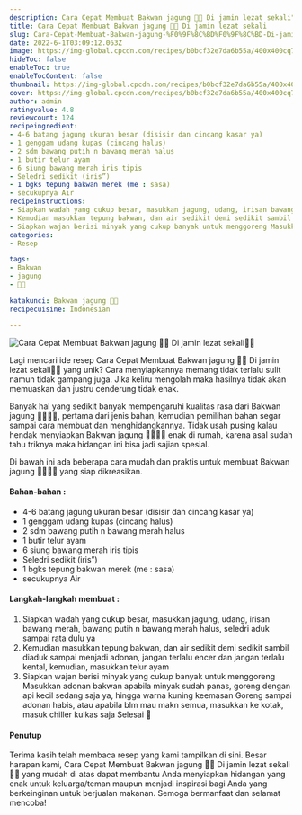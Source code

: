 ```yaml
---
description: Cara Cepat Membuat Bakwan jagung 🌽🌽 Di jamin lezat sekali"
title: Cara Cepat Membuat Bakwan jagung 🌽🌽 Di jamin lezat sekali
slug: Cara-Cepat-Membuat-Bakwan-jagung-%F0%9F%8C%BD%F0%9F%8C%BD-Di-jamin-lezat-sekali
date: 2022-6-1T03:09:12.063Z
image: https://img-global.cpcdn.com/recipes/b0bcf32e7da6b55a/400x400cq70/photo.jpg
hideToc: false
enableToc: true
enableTocContent: false
thumbnail: https://img-global.cpcdn.com/recipes/b0bcf32e7da6b55a/400x400cq70/photo.jpg
cover: https://img-global.cpcdn.com/recipes/b0bcf32e7da6b55a/400x400cq70/photo.jpg
author: admin
ratingvalue: 4.8
reviewcount: 124
recipeingredient:
- 4-6 batang jagung ukuran besar (disisir dan cincang kasar ya)
- 1 genggam udang kupas (cincang halus)
- 2 sdm bawang putih n bawang merah halus
- 1 butir telur ayam
- 6 siung bawang merah iris tipis
- Seledri sedikit (iris”)
- 1 bgks tepung bakwan merek (me : sasa)
- secukupnya Air
recipeinstructions:
- Siapkan wadah yang cukup besar, masukkan jagung, udang, irisan bawang merah, bawang putih n bawang merah halus, seledri aduk sampai rata dulu ya
- Kemudian masukkan tepung bakwan, dan air sedikit demi sedikit sambil diaduk sampai menjadi adonan, jangan terlalu encer dan jangan terlalu kental, kemudian, masukkan telur ayam
- Siapkan wajan berisi minyak yang cukup banyak untuk menggoreng Masukkan adonan bakwan apabila minyak sudah panas, goreng dengan api kecil sedang saja ya, hingga warna kuning keemasan Goreng sampai adonan habis, atau apabila blm mau makn semua, masukkan ke kotak, masuk chiller kulkas saja Selesai 🥰
categories:
- Resep

tags:
- Bakwan
- jagung
- 🌽🌽

katakunci: Bakwan jagung 🌽🌽
recipecuisine: Indonesian

---
```


![Cara Cepat Membuat Bakwan jagung 🌽🌽 Di jamin lezat sekali👩‍🍳](https://img-global.cpcdn.com/recipes/b0bcf32e7da6b55a/400x400cq70/photo.jpg)

Lagi mencari ide resep Cara Cepat Membuat Bakwan jagung 🌽🌽 Di jamin lezat sekali👩‍🍳 yang unik? Cara menyiapkannya memang tidak terlalu sulit namun tidak gampang juga. Jika keliru mengolah maka hasilnya tidak akan memuaskan dan justru cenderung tidak enak.

Banyak hal yang sedikit banyak mempengaruhi kualitas rasa dari Bakwan jagung 🌽🌽👩‍🍳, pertama dari jenis bahan, kemudian pemilihan bahan segar sampai cara membuat dan menghidangkannya. Tidak usah pusing kalau hendak menyiapkan Bakwan jagung 🌽🌽👩‍🍳 enak di rumah, karena asal sudah tahu triknya maka hidangan ini bisa jadi sajian spesial.

Di bawah ini ada beberapa cara mudah dan praktis untuk membuat Bakwan jagung 🌽🌽👩‍🍳 yang siap dikreasikan.

<!--inarticleads1-->

#### Bahan-bahan :

- 4-6 batang jagung ukuran besar (disisir dan cincang kasar ya)
- 1 genggam udang kupas (cincang halus)
- 2 sdm bawang putih n bawang merah halus
- 1 butir telur ayam
- 6 siung bawang merah iris tipis
- Seledri sedikit (iris”)
- 1 bgks tepung bakwan merek (me : sasa)
- secukupnya Air

<!--inarticleads2-->

#### Langkah-langkah membuat :

1. Siapkan wadah yang cukup besar, masukkan jagung, udang, irisan bawang merah, bawang putih n bawang merah halus, seledri aduk sampai rata dulu ya
1. Kemudian masukkan tepung bakwan, dan air sedikit demi sedikit sambil diaduk sampai menjadi adonan, jangan terlalu encer dan jangan terlalu kental, kemudian, masukkan telur ayam
1. Siapkan wajan berisi minyak yang cukup banyak untuk menggoreng Masukkan adonan bakwan apabila minyak sudah panas, goreng dengan api kecil sedang saja ya, hingga warna kuning keemasan Goreng sampai adonan habis, atau apabila blm mau makn semua, masukkan ke kotak, masuk chiller kulkas saja Selesai 🥰

#### Penutup

Terima kasih telah membaca resep yang kami tampilkan di sini. Besar harapan kami, Cara Cepat Membuat Bakwan jagung 🌽🌽 Di jamin lezat sekali👩‍🍳 yang mudah di atas dapat membantu Anda menyiapkan hidangan yang enak untuk keluarga/teman maupun menjadi inspirasi bagi Anda yang berkeinginan untuk berjualan makanan. Semoga bermanfaat dan selamat mencoba!